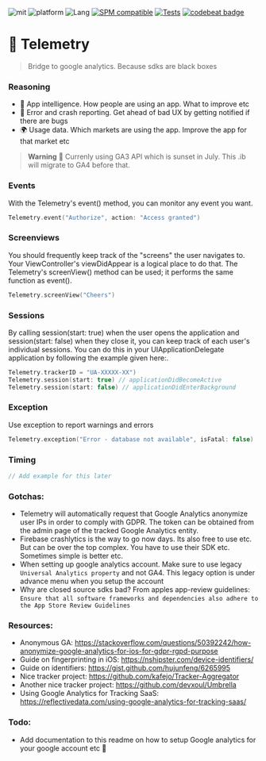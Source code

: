 ![mit](https://img.shields.io/badge/License-MIT-brightgreen.svg)
![platform](https://img.shields.io/badge/Platform-iOS/macOS-blue.svg)
![Lang](https://img.shields.io/badge/Language-Swift%205-orange.svg)
[![SPM compatible](https://img.shields.io/badge/SPM-compatible-4BC51D.svg?style=flat)](https://github.com/apple/swift)
[![Tests](https://github.com/sentryco/Telemetry/actions/workflows/Tests.yml/badge.svg)](https://github.com/sentryco/Telemetry/actions/workflows/Tests.yml)
[![codebeat badge](https://codebeat.co/badges/5785dd6c-aa75-48a6-a222-0874b2b93e2c)](https://codebeat.co/projects/github-com-sentryco-telemetry-main)

# 🔬 Telemetry

> Bridge to google analytics. Because sdks are black boxes

### Reasoning
- 🤖 App intelligence. How people are using an app. What to improve etc
- 🐛 Error and crash reporting. Get ahead of bad UX by getting notified if there are bugs
- 🌍 Usage data. Which markets are using the app. Improve the app for that market etc

> **Warning**
> 🚧 Currenly using GA3 API which is sunset in July. This .ib will migrate to GA4 before that. 

### Events
With the Telemetry's event() method, you can monitor any event you want.
```swift
Telemetry.event("Authorize", action: "Access granted")
```

### Screenviews
You should frequently keep track of the "screens" the user navigates to. Your ViewController's viewDidAppear is a logical place to do that. The Telemetry's screenView() method can be used; it performs the same function as event().
```swift
Telemetry.screenView("Cheers")
```

### Sessions
By calling session(start: true) when the user opens the application and session(start: false) when they close it, you can keep track of each user's individual sessions. You can do this in your UIApplicationDelegate application by following the example given here:.

```swift
Telemetry.trackerID = "UA-XXXXX-XX")
Telemetry.session(start: true) // applicationDidBecomeActive
Telemetry.session(start: false) // applicationDidEnterBackground
```

### Exception
Use exception to report warnings and errors
```swift
Telemetry.exception("Error - database not available", isFatal: false)
```

### Timing
```swift
// Add example for this later
```

### Gotchas:
- Telemetry will automatically request that Google Analytics anonymize user IPs in order to comply with GDPR.
The token can be obtained from the admin page of the tracked Google Analytics entity.
- Firebase crashlytics is the way to go now days. Its also free to use etc. But can be over the top complex. You have to use their SDK etc. Sometimes simple is better etc.
- When setting up google analytics account. Make sure to use legacy `Universal Analytics property` and not GA4. This legacy option is under advance menu when you setup the account
- Why are closed source sdks bad? From apples app-review guidelines: `Ensure that all software frameworks and dependencies also adhere to the App Store Review Guidelines`

### Resources:
- Anonymous GA: https://stackoverflow.com/questions/50392242/how-anonymize-google-analytics-for-ios-for-gdpr-rgpd-purpose
- Guide on fingerprinting in iOS: https://nshipster.com/device-identifiers/
- Guide on identifiers: https://gist.github.com/hujunfeng/6265995
- Nice tracker project: https://github.com/kafejo/Tracker-Aggregator
- Another nice tracker project: https://github.com/devxoul/Umbrella
- Using Google Analytics for Tracking SaaS: https://reflectivedata.com/using-google-analytics-for-tracking-saas/

### Todo:
- Add documentation to this readme on how to setup Google analytics for your google account etc 🚧
